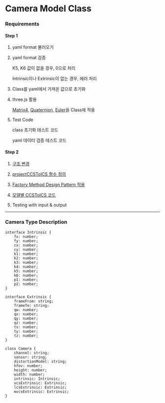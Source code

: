 # Camera Model Class

### Requirements

#### Step 1

1. yaml format 불러오기
2. yaml format 검증

   K5, K6 값이 없을 경우, 0으로 처리

   Intrinsic이나 Extrinsic이 없는 경우, 에러 처리

3. Class를 yaml에서 가져온 값으로 초기화

4. three.js 활용

   [Matrix4](https://threejs.org/docs/index.html?q=matrix4#api/en/math/Matrix4), [Quaternion](https://threejs.org/docs/index.html?q=quat#api/en/math/Quaternion), [Euler](https://threejs.org/docs/index.html?q=euler#api/en/math/Euler)을 Class에 적용

5. Test Code

   class 초기화 테스트 코드

   yaml 데이터 검증 테스트 코드

#### Step 2

1. [구조 변경](https://github.com/songdabin/camera-library/issues/16)

2. [projectCCSToICS 함수 정의](https://github.com/songdabin/camera-library/commit/e0be2f6175261eebf2b440c5e93b73855ec56d19)

3. [Factory Method Design Pattern 적용](https://github.com/songdabin/camera-library/commit/debcfd2abf131a47a7ac0b1423af297d14775af6)

4. [모델별 CCSToICS 코드](https://github.com/songdabin/camera-library/tree/feat/%2318/lib/models)

5. Testing with input & output

---

### Camera Type Description

```
interface Intrinsic {
    fx: number;
    fy: number;
    cx: number;
    cy: number;
    k1: number;
    k2: number;
    k3: number;
    k4: number;
    k5: number;
    k6: number;
    p1: number;
    p2: number;
}

interface Extrinsic {
    frameFrom: string;
    frameTo: string;
    qw: number;
    qx: number;
    qy: number;
    qz: number;
    tx: number;
    ty: number;
    tz: number;
}

class Camera {
    channel: string;
    sensor: string;
    distortionModel: string;
    hfov: number;
    height: number;
    width: number;
    intrinsic: Intrinsic;
    vcsExtrinsic: Extrinsic;
    lcsExtrinsic: Extrinsic;
    mvcsExtrinsic: Extrinsic;
}
```
